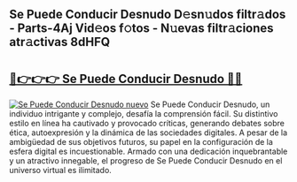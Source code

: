 ## Se Puede Conducir Desnudo D𝚎sn𝚞dos filtr𝚊dos - Parts-4Aj Vid𝚎os f𝚘tos - N𝚞evas filtr𝚊ciones atr𝚊ctivas 8dHFQ

# <h2><a href="http://mb08ma.tromn.icu/?c=Se+Puede+Conducir+Desnudo">🔗👉👉👉 Se Puede Conducir Desnudo 🔗🔗</a></h2>

[![Se Puede Conducir Desnudo nuevo](https://i.imgur.com/pEAQMta.gif)](http://mb08ma.tromn.icu/?c=Se+Puede+Conducir+Desnudo)
Se Puede Conducir Desnudo, un individuo intrigante y complejo, desafía la comprensión fácil. Su distintivo estilo en línea ha cautivado y provocado críticas, generando debates sobre ética, autoexpresión y la dinámica de las sociedades digitales. A pesar de la ambigüedad de sus objetivos futuros, su papel en la configuración de la esfera digital es incuestionable. Armado con una dedicación inquebrantable y un atractivo innegable, el progreso de Se Puede Conducir Desnudo en el universo virtual es ilimitado.
